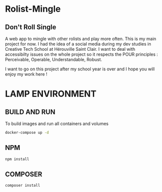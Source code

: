 # Rolist-Mingle
## Don't Roll Single
A web app to mingle with other rolists and play more often.
This is my main project for now. I had the idea of a social media during my dev studies in Creative Tech School at Hérouville Saint Clair.
I want to deal with accessibilty issues on the whole project so it respects the POUR principles : Perceivable, Operable, Understandable, Robust.

I want to go on this project after my school year is over and I hope you will enjoy my work here !

# LAMP ENVIRONMENT

## BUILD AND RUN

To build images and run all containers and volumes

```sh
docker-compose up -d
```

## NPM

```sh
npm install
```

## COMPOSER

```sh
composer install
```